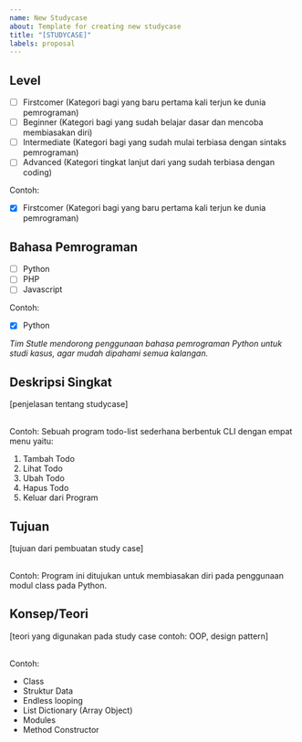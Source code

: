 ```yaml
---
name: New Studycase
about: Template for creating new studycase
title: "[STUDYCASE]"
labels: proposal
---
```


## Level

- [ ] Firstcomer (Kategori bagi yang baru pertama kali terjun ke dunia pemrograman)
- [ ] Beginner (Kategori bagi yang sudah belajar dasar dan mencoba membiasakan diri)
- [ ] Intermediate (Kategori bagi yang sudah mulai terbiasa dengan sintaks pemrograman)
- [ ] Advanced (Kategori tingkat lanjut dari yang sudah terbiasa dengan coding)

Contoh:

- [x] Firstcomer (Kategori bagi yang baru pertama kali terjun ke dunia pemrograman)

## Bahasa Pemrograman
- [ ] Python
- [ ] PHP
- [ ] Javascript

Contoh:

- [x] Python

*Tim Stutle mendorong penggunaan bahasa pemrograman Python untuk studi kasus, agar mudah dipahami semua kalangan.*

## Deskripsi Singkat
[penjelasan tentang studycase]
<br/>
<br/>

Contoh:
Sebuah program todo-list sederhana berbentuk CLI dengan empat menu yaitu:
1. Tambah Todo
2. Lihat Todo
3. Ubah Todo
4. Hapus Todo
5. Keluar dari Program

## Tujuan
[tujuan dari pembuatan study case]
<br/>
<br/>

Contoh:
Program ini ditujukan untuk membiasakan diri pada penggunaan modul class pada Python.

## Konsep/Teori 
[teori yang digunakan pada study case contoh: OOP, design pattern]
<br/>
<br/>

Contoh:
- Class
- Struktur Data
- Endless looping
- List Dictionary (Array Object)
- Modules
- Method Constructor
